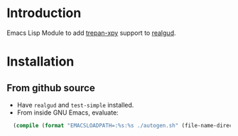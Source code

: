 Introduction
============

Emacs Lisp Module to add [trepan-xpy](https://github.com/rocky/trepan-xpy/) support to [realgud](http://github.com/realgud/realgud).


Installation
=============

From github source
------------------

* Have `realgud` and `test-simple` installed.
* From inside GNU Emacs, evaluate:
```lisp
  (compile (format "EMACSLOADPATH=:%s:%s ./autogen.sh" (file-name-directory (locate-library "test-simple.elc")) (file-name-directory (locate-library "realgud.elc"))))
```

[gnu-elpa-image]: https://elpa.gnu.org/packages/realgud-trepan-xpy.svg
[gnu-elpa]: https://elpa.gnu.org/packages/realgud-trepan-xpy.html
